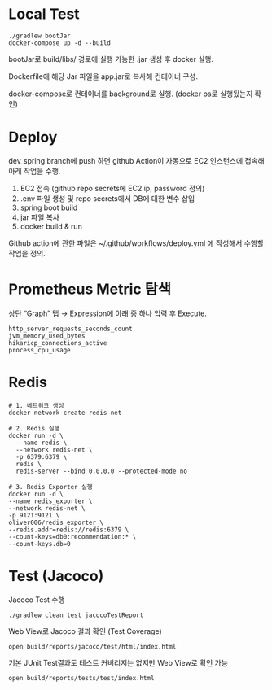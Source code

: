 # Local Test

```
./gradlew bootJar
docker-compose up -d --build
```
bootJar로 build/libs/ 경로에 실행 가능한 .jar 생성 후 docker 실행. 

Dockerfile에 해당 Jar 파일을 app.jar로 복사해 컨테이너 구성.

docker-compose로 컨테이너를 background로 실행.
(docker ps로 실행됬는지 확인)

# Deploy

dev_spring branch에 push 하면 github Action이 자동으로 EC2 인스턴스에 접속해 아래 작업을 수행.

1. EC2 접속 (github repo secrets에 EC2 ip, password 정의)
2. .env 파일 생성 및 repo secrets에서 DB에 대한 변수 삽입
3. spring boot build
4. jar 파일 복사
5. docker build & run

Github action에 관한 파일은 ~/.github/workflows/deploy.yml 에 작성해서 수행할 작업을 정의.

# Prometheus Metric 탐색

상단 “Graph” 탭 → Expression에 아래 중 하나 입력 후 Execute.

```
http_server_requests_seconds_count
jvm_memory_used_bytes
hikaricp_connections_active
process_cpu_usage
```

# Redis
```
# 1. 네트워크 생성
docker network create redis-net

# 2. Redis 실행 
docker run -d \
  --name redis \
  --network redis-net \
  -p 6379:6379 \
  redis \
  redis-server --bind 0.0.0.0 --protected-mode no

# 3. Redis Exporter 실행 
docker run -d \
--name redis_exporter \
--network redis-net \
-p 9121:9121 \
oliver006/redis_exporter \
--redis.addr=redis://redis:6379 \
--count-keys=db0:recommendation:* \
--count-keys.db=0
```

# Test (Jacoco)

Jacoco Test 수행

```
./gradlew clean test jacocoTestReport
```

Web View로 Jacoco 결과 확인 (Test Coverage)

```
open build/reports/jacoco/test/html/index.html
```

기본 JUnit Test결과도 테스트 커버리지는 없지만 Web View로 확인 가능

```
open build/reports/tests/test/index.html
```
